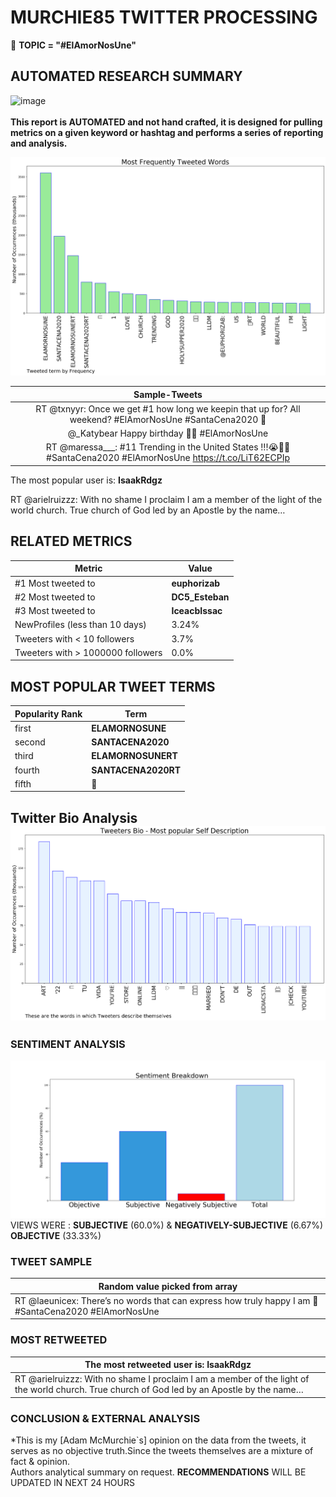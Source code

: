 # MURCHIE85 TWITTER PROCESSING 
&#x1F34E; **TOPIC = "#ElAmorNosUne"**

## AUTOMATED RESEARCH SUMMARY

![image](https://marketingplatform.google.com/about/static/images/gmp/analytics-smb-benefit.jpg)
<br></br>
<b> This report is AUTOMATED and not hand crafted, it is designed for pulling metrics on a given keyword or hashtag and performs a series of reporting and analysis.</b>



![image](TWEETS.png)



|                **Sample-Tweets**        |
| :-------------: |
| RT @txnyyr: Once we get #1 how long we keepin that up for? All weekend? #ElAmorNosUne #SantaCena2020 💙 |
| @_Katybear Happy birthday 💙💙 #ElAmorNosUne |
| RT @maressa___: #11 Trending in the United States !!!😭💙💙 #SantaCena2020 #ElAmorNosUne https://t.co/LiT62ECPIp |

The most popular user is: **IsaakRdgz**
<div class="alert alert-block alert-danger"> RT @arielruizzz: With no shame I proclaim I am a member of the light of the world church. True church of God led by an Apostle by the name…</div>

## RELATED METRICS<br>
| Metric | Value |
| ------------- | ------------- |
| #1 Most tweeted to  | **euphorizab** |
| #2 Most tweeted to  | **DC5_Esteban** |
| #3 Most tweeted to  | **IceacbIssac** |
| NewProfiles (less than 10 days) | 3.24%  |
| Tweeters with < 10 followers  | 3.7%|
| Tweeters with > 1000000 followers  | 0.0%  |



## MOST POPULAR TWEET TERMS 


| Popularity Rank  | Term |
| ------------- | ------------- |
| first  | **ELAMORNOSUNE**  |
| second  | **SANTACENA2020**  |
| third  | **ELAMORNOSUNERT** |
| fourth  | **SANTACENA2020RT**  |
| fifth  | **💙**  |


## Twitter Bio Analysis![image](BIO.png)
### SENTIMENT ANALYSIS
![image](sentiment.png)
VIEWS WERE : **SUBJECTIVE**  (60.0%) & **NEGATIVELY-SUBJECTIVE** (6.67%) **OBJECTIVE** (33.33%)

### TWEET SAMPLE 
| Random value picked from array |
| ------------- |
|RT @laeunicex: There’s no words that can express how truly happy I am 💙#SantaCena2020 #ElAmorNosUne |

### MOST RETWEETED 

| The most retweeted user is: **IsaakRdgz**  |
| ------------- |
| RT @arielruizzz: With no shame I proclaim I am a member of the light of the world church. True church of God led by an Apostle by the name… |

### CONCLUSION & EXTERNAL ANALYSIS

*This is my [Adam McMurchie`s] opinion on the data from the tweets, it serves as no objective truth.Since the tweets themselves are a mixture of fact & opinion.<br>
Authors analytical summary on request.
**RECOMMENDATIONS** WILL BE UPDATED IN NEXT  24 HOURS <br>